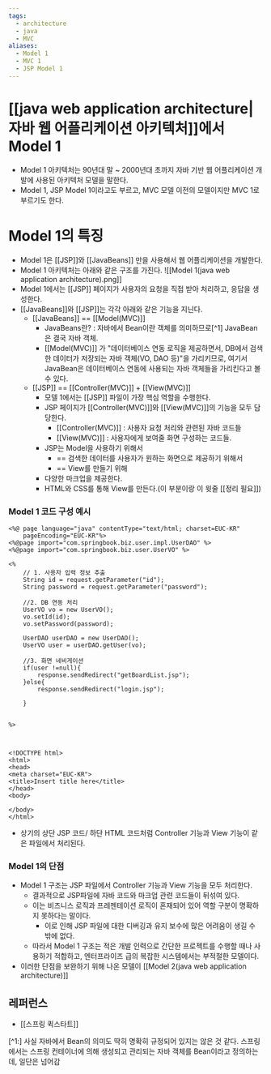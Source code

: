 ```yaml
---
tags:
  - architecture
  - java
  - MVC
aliases:
  - Model 1
  - MVC 1
  - JSP Model 1
---
```

# [[java web application architecture|자바 웹 어플리케이션 아키텍처]]에서 Model 1
- Model 1 아키텍처는 90년대 말 ~ 2000년대 초까지 자바 기반 웹 어플리케이션 개발에 사용된 아키텍처 모델을 말한다.
- Model 1, JSP Model 1이라고도 부르고, MVC 모델 이전의 모델이지만 MVC 1로 부르기도 한다.

# Model 1의 특징
- Model 1은 [[JSP]]와 [[JavaBeans]] 만을 사용해서 웹 어플리케이션을 개발한다.
- Model 1 아키텍처는 아래와 같은 구조를 가진다.
![[Model 1(java web application architecture).png]]
- Model 1에서는 [[JSP]] 페이지가 사용자의 요청을 직접 받아 처리하고, 응답을 생성한다.
- [[JavaBeans]]와 [[JSP]]는 각각 아래와 같은 기능을 지닌다.
	- [[JavaBeans]] == [[Model(MVC)]]
		- JavaBeans란? : 자바에서 Bean이란 객체를 의미하므로[^1] JavaBean은 결국 자바 객체.
		- [[Model(MVC)]] 가 "데이터베이스 연동 로직을 제공하면서, DB에서 검색한 데이터가 저장되는 자바 객체(VO, DAO 등)"을 가리키므로, 여기서 JavaBean은 데이터베이스 연동에 사용되는 자바 객체들을 가리킨다고 볼 수 있다. 
	- [[JSP]] == [[Controller(MVC)]] + [[View(MVC)]]
		- 모델 1에서는 [[JSP]] 파일이 가장 핵심 역할을 수행한다.
		- JSP 페이지가 [[Controller(MVC)]]와 [[View(MVC)]]의 기능을 모두 담당한다.
			- [[Controller(MVC)]] : 사용자 요청 처리와 관련된 자바 코드들
			- [[View(MVC)]] : 사용자에게 보여줄 화면 구성하는 코드들.
		- JSP는 Model을 사용하기 위해서
			- == 검색한 데이터를 사용자가 원하는 화면으로 제공하기 위해서
			- == View를 만들기 위해
		- 다양한 마크업을 제공한다.
		- HTML와 CSS를 통해 View를 만든다.(이 부분이랑 이 윗줄 [[정리 필요]])

### Model 1 코드 구성 예시
```
<%@ page language="java" contentType="text/html; charset=EUC-KR"
    pageEncoding="EUC-KR"%>
<%@page import="com.springbook.biz.user.impl.UserDAO" %>
<%@page import="com.springbook.biz.user.UserVO" %>

<%
	// 1. 사용자 입력 정보 추출
	String id = request.getParameter("id");
	String password = request.getParameter("password");
	
	//2. DB 연동 처리
	UserVO vo = new UserVO();
	vo.setId(id);
	vo.setPassword(password);
	
	UserDAO userDAO = new UserDAO();
	UserVO user = userDAO.getUser(vo);
	
	//3. 화면 네비게이션
	if(user !=null){
		response.sendRedirect("getBoardList.jsp");
	}else{
		response.sendRedirect("login.jsp");
		      
	}


%>



<!DOCTYPE html>
<html>
<head>
<meta charset="EUC-KR">
<title>Insert title here</title>
</head>
<body>

</body>
</html>
```
- 상기의 상단 JSP 코드/ 하단 HTML 코드처럼 Controller 기능과 View 기능이 같은 파일에서 처리된다.
### Model 1의 단점
- Model 1 구조는 JSP 파일에서 Controller 기능과 View 기능을 모두 처리한다.
	- 결과적으로 JSP파일에 자바 코드와 마크업 관련 코드들이 뒤섞여 있다.
	- 이는 비즈니스 로직과 프레젠테이션 로직이 혼재되어 있어 역할 구분이 명확하지 못하다는 말이다.
		- 이로 인해 JSP 파일에 대한 디버깅과 유지 보수에 많은 어려움이 생길 수 밖에 없다.
	- 따라서 Model 1 구조는 적은 개발 인력으로 간단한 프로젝트를 수행할 때나 사용하기 적합하고, 엔터프라이즈 급의 복잡한 시스템에서는 부적절한 모델이다.
- 이러한 단점을 보완하기 위해 나온 모델이 [[Model 2(java web application architecture)]]
## 레퍼런스
- [[스프링 퀵스타트]]


[^1:] 사실 자바에서 Bean의 의미도 딱히 명확히 규정되어 있지는 않은 것 같다. 스프링에서는 스프링 컨테이너에 의해 생성되고 관리되는 자바 객체를 Bean이라고 정의하는데, 일단은 넘어감